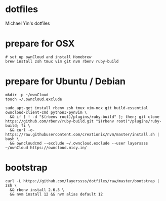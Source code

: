 # dotfiles
Michael Yin's dotfiles

# prepare for OSX

```
# set up ownCloud and install Homebrew
brew install zsh tmux vim git nvm rbenv ruby-build
```

# prepare for Ubuntu / Debian

```
mkdir -p ~/ownCloud
touch ~/.owncloud.exclude
```

```
sudo apt-get install rbenv zsh tmux vim-nox git build-essential owncloud-client-cmd python3-pynvim \
  && if [ ! -d "$(rbenv root)/plugins/ruby-build" ]; then; git clone https://github.com/rbenv/ruby-build.git "$(rbenv root)"/plugins/ruby-build; fi \
  && curl -o- https://raw.githubusercontent.com/creationix/nvm/master/install.sh | bash \
  && owncloudcmd --exclude ~/.owncloud.exclude --user layerssss ~/ownCloud https://owncloud.micy.in/
```

# bootstrap

```
curl -L https://github.com/layerssss/dotfiles/raw/master/bootstrap | zsh \
  && rbenv install 2.6.5 \
  && nvm install 12 && nvm alias default 12
```
